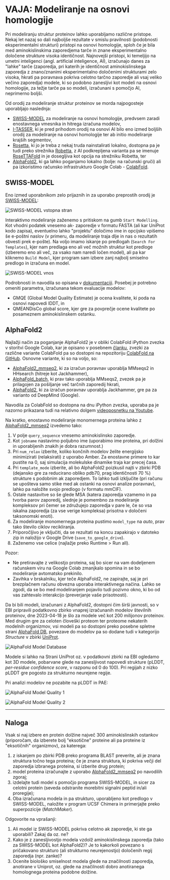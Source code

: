 # VAJA: Modeliranje na osnovi homologije

Pri modeliranju struktur proteinov lahko uporabljamo različne pristope. Nekaj let nazaj so dali najboljše rezultate v smislu pravilnosti (podobnosti eksperimentalni strukturi) pristopi na osnovi homologije, sploh če je bila med aminokislinskima zaporedjema tarče in znane eksperimentalno določene strukture visoka identičnost. Najnovejši pristopi, ki temeljijo na umetni inteligenci (angl. artificial inteligence, AI), izračunajo danes za "lahke" tarče (zaporedja, pri katerih je identičnost aminokislinskega zaporedja z znano/znanimi eksperimentalno določenimi strukturami zelo visoka, hkrati pa poravnava pokriva celotno tarčno zaporedje ali vsaj veliko večino zaporedja) modele, ki so podobno zanesljivi kot modeli na osnovi homologije, za težje tarče pa so modeli, izračunani s pomočjo AI, neprimerno boljši.

Od orodij za modeliranje struktur proteinov se morda najpogosteje uporabljajo naslednja:
- [SWISS-MODEL](https://swissmodel.expasy.org/) za modeliranje na osnovi homologije, predvsem zaradi enostavnega vmesnika in hitrega izračuna modelov,
- [I-TASSER](https://zhanggroup.org/I-TASSER/), ki je pred prihodom orodij na osnovi AI bilo eno izmed boljših orodij za modeliranje na osnovi homologije ter ab initio modeliranje krajših segmentov,
- [Rosetta](https://www.rosettacommons.org/software), ki jo je treba z nekaj truda nainstalirati lokalno, dostopna pa je tudi preko strežnika [Robetta](https://robetta.bakerlab.org/), z AI podkrepljena varianta pa se imenuje [RoseTTAFold](https://github.com/RosettaCommons/RoseTTAFold) in je dosegljiva kot opcija na strežniku Robetta, ter
- [AlphaFold2](https://github.com/deepmind/alphafold), ki ga lahko poganjamo lokalno (bolje: na računski gruči) ali pa izkoristimo računsko infrastrukturo Google Colab - [ColabFold](https://github.com/sokrypton/ColabFold).

## SWISS-MODEL

Eno izmed uporabnikom zelo prijaznih in za uporabo preprostih orodij je [SWISS-MODEL](https://swissmodel.expasy.org/):

![SWISS-MODEL vstopna stran](slike/modeliranje-swissmodel1.png)

Interaktivno modeliranje zaženemo s pritiskom na gumb `Start Modelling`. Kot vhodni podatek vnesemo ak- zaporedje v formatu FASTA (ali kar UniProt kodo zapisa), eventuelno lahko "projektu" določimo ime in opcijsko vpišemo še e-poštni naslov (v primeru, da modeliranje traja dlje in nas o rezultatih obvesti prek e-pošte). Na voljo imamo iskanje po predlogah (`Search For Templates`), kjer nam predlaga eno ali več možnih struktur kot predloge (izberemo eno ali več, za vsako nam naredi ločen model), ali pa kar kliknemo `Build Model`, kjer program sam izbere zanj najbolj smiselno predlogo in izračuna en model.

![SWISS-MODEL vnos](slike/modeliranje-swissmodel2.png)

Podrobnosti in navodila so opisana v [dokumentaciji](https://swissmodel.expasy.org/docs/help). Posebej je potrebno omeniti parametra, izračunana tekom evaluacije modelov:
- GMQE (Global Model Quality Estimate) je ocena kvalitete, ki poda na osnovi napovedi lDDT, in
- QMEANDisCo global score, kjer gre za povprečje ocene kvalitete po posameznem aminokislinskem ostanku.

## AlphaFold2

Najlažji način za poganjanje AlphaFold2 je v obliki ColabFold iPython zvezka v storitvi Google Colab, kar je opisano v posebnem [članku](https://doi.org/10.1038/s41592-022-01488-1), zvezki za različne variante ColabFold pa so dostopni na repozitoriju [ColabFold na GitHub](https://github.com/sokrypton/ColabFold). Osnovne variante, ki so na voljo, so:
- [AlphaFold2_mmseq2](https://colab.research.google.com/github/sokrypton/ColabFold/blob/main/AlphaFold2.ipynb), ki za izračun poravnav uporablja MMseqs2 in HHsearch (hitreje kot Jackhammer),
- [AlphaFold_batch](https://colab.research.google.com/github/sokrypton/ColabFold/blob/main/batch/AlphaFold2_batch.ipynb), ki prav tako uporablja MMseqs2, zvezek pa je prilagojen za pošiljanje več tarčnih zaporedij hkrati,
- [AlphaFold2](https://colab.research.google.com/github/deepmind/alphafold/blob/main/notebooks/AlphaFold.ipynb), ki za izračun poravnav uporablja Jackhammer, gre pa za varianto od DeepMind (Google).

Navodila za ColabFold so dostopna na dnu iPython zvezka, uporaba pa je nazorno prikazana tudi na relativno dolgem [videoposnetku na Youtube](https://www.youtube.com/watch?v=Rfw7thgGTwI).

Na kratko, enostavno modeliranje monomernega proteina lahko z [AlphaFold2_mmseq2](https://colab.research.google.com/github/sokrypton/ColabFold/blob/main/AlphaFold2.ipynb) izvedemo tako:
1. V polje `query_sequence` vnesemo aminokislinsko zaporedje.
2. Kot `jobname` nastavimo poljubno ime (uporabimo ime proteina, pri dolžini in uporabljenih znakih je dobra razumnost.)
3. Pri `num_relax` izberite, koliko končnih modelov želite energijsko minimizirati (relaksirati) z uporabo Amber. Za enostavne primere to kar pustite na 0, saj simulacija molekulske dinamike traja kar precej časa.
4. Pri `template_mode` izberite, ali bo AlphaFold2 poizkusil najti v zbirki PDB (dejansko gre za reducirano obliko pdb70, prag identičnosti 70 %) strukture s podobnim ak zaporedjem. To lahko tudi izključite (pri računu se upošteva samo stike med ak ostanki na osnovi analize poravnav), lahko pa naložite svojo predlogo (v formatu mmCIF).
5. Ostale nastavitve so še glede MSA (katera zaporedja vzamemo in pa tvorba parov zaporedij, slednje je pomembno za modeliranje kompleksov pri čemer se združujejo zaporedja v pare le, če so vsa iskalna zaporedja (za vse verige kompleksa) prisotna v določeni taksonomski enoti).
6. Za modeliranje monomernega proteina pustimo `model_type` na *auto*, prav tako število ciklov recikliranja.
7. Priporočljivo je vključiti, da se rezultati na koncu zapakirajo v datoteko zip in naložijo v Google Drive (`save_to_google_drive`).
8. Zaženemo vse celice (najlažje preko Runtime > Run all).

Pozor:
- Ne pretiravajte z velikostjo proteina, saj bo sicer na vam dodeljenem računskem viru na Google Colab zmanjkalo spomina in se bo modeliranje avtomatsko prekinilo.
- Zavihka v brskalniku, kjer teče AlphaFold2, ne zapirajte, saj je pri brezplačnem računu obvezna uporaba interaktivnega načina. Lahko se zgodi, da se bo med modeliranjem pojavilo tudi pozivno okno, ki bo od vas zahtevalo interakcijo (preverjanje vaše prisotnosti).

Da bi bili modeli, izračunani z AlphaFold2, dostopni čim širši javnosti, so v EBI pripravili podatkovno zbirko vnaprej izračunanih modelov številnih proteinov, dne 2023-04-18 je šlo za modele več kot 200 milijonov proteinov. Med drugim gre za celoten človeški proteom ter proteome nekaterih modelnih organizmov, vsi  modeli pa so dostopni preko posebne spletne strani [AlphaFold DB](https://alphafold.ebi.ac.uk/), povezave do modelov pa so dodane tudi v kategorijo *Structure* v zbirki [UniProt](https://www.uniprot.org/).

![AlphaFold Model Database](slike/modeliranje-alphafold_database.png)

Modele si lahko na Strani UniProt oz. v podatkovni zbirki na EBI ogledamo kot 3D modele, pobarvane glede na zanesljivost napovedi strukture (pLDDT, *per-residue confidence score*, v razponu od 0 do 100). Pri regijah z nizko pLDDT gre pogosto za strukturno neurejene regije.

Pri analizi modelov ne pozabite na pLDDT in PAE:

![AlphaFold Model Quality 1](slike/modeliranje-alphafold_q1.png)

![AlphaFold Model Quality 2](slike/modeliranje-alphafold_q2.png)

---

## Naloga
Vsak si naj izbere en protein dolžine največ 300 aminokislinskih ostankov (priporočam, da izberete bolj "eksotične" proteine ali pa proteine iz "eksotičnih" organizmov), za katerega:
1. z iskanjem po zbirki PDB preko programa BLAST preverite, ali je znana struktura točno tega proteina; če je znana struktura, ki pokriva večji del zaporedja izbranega proteina, si izberite drug protein;
2. model proteina izračunajte z uporabo [AlphaFold2_mmseq2](https://colab.research.google.com/github/sokrypton/ColabFold/blob/main/AlphaFold2.ipynb) po navodilih zgoraj;
3. izdelajte tudi model s pomočjo programa SWISS-MODEL, in sicer za celotni protein (seveda odstranite morebitni signalni peptid in/ali proregije);
4. Oba izračunana modela in pa strukturo, uporabljeno kot predlogo v SWISS-MODEL, naložite v program UCSF Chimera in primerjajte preko superpozicije (*MatchMaker*).

Odgovorite na vprašanji:
1. Ali model iz SWISS-MODEL pokriva celotno ak zaporedje, ki ste ga uporabili? Zakaj da oz. ne?
2. Kako je z zanesljivostjo modela vzdolž aminokislinskega zaporedja (tako za SWISS-MODEL kot AlphaFold2)? Je to kakorkoli povezano s pričakovano strukturo (ali strukturno neurejenostjo) določenih regij zaporedja (npr. zanke)?
3. Ocenite biološko smiselnost modela glede na značilnosti zaporedja, anotirane v Uniprot, oz. glede na značilnosti dobro anotiranega homolognega proteina podobne dolžine.